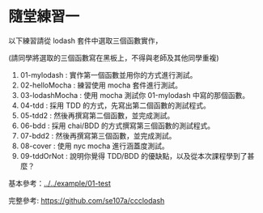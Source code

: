 # 隨堂練習一

以下練習請從 lodash 套件中選取三個函數實作，

(請同學將選取的三個函數寫在黑板上，不得與老師及其他同學重複)


1. 01-mylodash : 實作第一個函數並用你的方式進行測試。
2. 02-helloMocha : 練習使用 mocha 套件進行測試。
3. 03-lodashMocha : 使用 mocha 測試你 01-mylodash 中寫的那個函數。
4. 04-tdd : 採用 TDD 的方式，先寫出第二個函數的測試程式。
5. 05-tdd2 : 然後再撰寫第二個函數，並完成測試。
6. 06-bdd : 採用 chai/BDD 的方式撰寫第三個函數的測試程式。
7. 07-bdd2 : 然後再撰寫第三個函數，並完成測試。
8. 08-cover : 使用 nyc mocha 進行涵蓋度測試。
9. 09-tddOrNot : 說明你覺得 TDD/BDD 的優缺點，以及從本次課程學到了甚麼？

基本參考：[../../example/01-test](../../example/01-test)

完整參考: https://github.com/se107a/ccclodash
